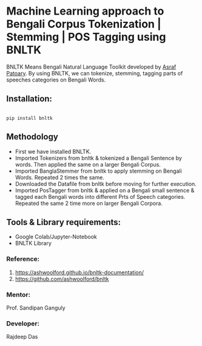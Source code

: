 # Machine Learning approach to Bengali Corpus Tokenization | Stemming | POS Tagging using BNLTK 

BNLTK Means Bengali Natural Language Toolkit developed by [Asraf Patoary](https://github.com/ashwoolford). By using BNLTK, we can tokenize, stemming, tagging parts of speeches categories on Bengali Words. 

## Installation:

``` 

pip install bnltk

```

## Methodology

- First we have installed BNLTK.
- Imported Tokenizers from bnltk & tokenized a Bengali Sentence by words. Then applied the same on a larger Bengali Corpus.
- Imported BanglaStemmer from bnltk to apply stemming on Bengali Words. Repeated 2 times the same.
- Downloaded the Datafile from bnltk before moving for further execution.
- Imported PosTagger from bnltk & applied on a Bengali small sentence & tagged each Bengali words into different Prts of Speech categories. Repeated the same 2 time more on larger Bengali Corpora. 

## Tools & Library requirements:
- Google Colab/Jupyter-Notebook
- BNLTK Library

### Reference:
1. https://ashwoolford.github.io/bnltk-documentation/
2. https://github.com/ashwoolford/bnltk

### Mentor:
Prof. Sandipan Ganguly

### Developer:
Rajdeep Das

